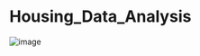 # Housing_Data_Analysis
![image](https://github.com/user-attachments/assets/359ae2e1-ad47-4f87-a2c5-0aefa6203074)

